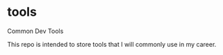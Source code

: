 # tools
Common Dev Tools

This repo is intended to store tools that I will commonly use in my career. 
